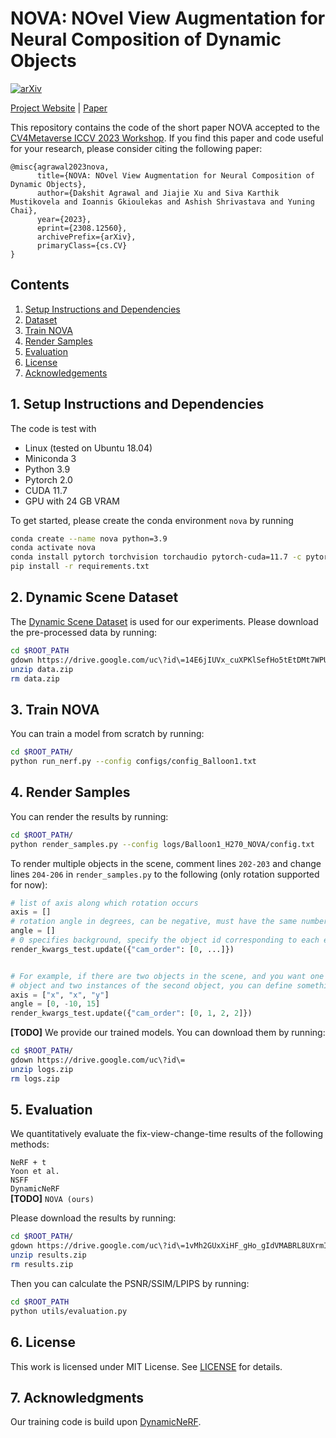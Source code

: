 # NOVA: NOvel View Augmentation for Neural Composition of Dynamic Objects

 [![arXiv](https://img.shields.io/badge/arXiv-2108.00946-b31b1b.svg)](https://arxiv.org/abs/2308.12560)

[Project Website](https://mscvprojects.ri.cmu.edu/2023team1/) | [Paper](https://arxiv.org/pdf/2308.12560.pdf)

This repository contains the code of the short paper NOVA accepted to the [CV4Metaverse ICCV 2023 Workshop](https://sites.google.com/view/cv4metaverse/). If you find this paper and code useful for your research, please consider citing the following paper:

```
@misc{agrawal2023nova,
      title={NOVA: NOvel View Augmentation for Neural Composition of Dynamic Objects},
      author={Dakshit Agrawal and Jiajie Xu and Siva Karthik Mustikovela and Ioannis Gkioulekas and Ashish Shrivastava and Yuning Chai},
      year={2023},
      eprint={2308.12560},
      archivePrefix={arXiv},
      primaryClass={cs.CV}
}
```

## Contents

1. [Setup Instructions and Dependencies](#1-setup-instructions-and-dependencies)
2. [Dataset](#2-dataset)
3. [Train NOVA](#3-train-nova)
4. [Render Samples](#4-render-samples)
5. [Evaluation](#5-evaluation)
6. [License](#6-license)
7. [Acknowledgements](#7-acknowledgement)


## 1. Setup Instructions and Dependencies

The code is test with
* Linux (tested on Ubuntu 18.04)
* Miniconda 3
* Python 3.9
* Pytorch 2.0
* CUDA 11.7
* GPU with 24 GB VRAM

To get started, please create the conda environment `nova` by running

```bash
conda create --name nova python=3.9
conda activate nova
conda install pytorch torchvision torchaudio pytorch-cuda=11.7 -c pytorch -c nvidia
pip install -r requirements.txt
```

## 2. Dynamic Scene Dataset

The [Dynamic Scene Dataset](https://research.nvidia.com/publication/2020-06_novel-view-synthesis-dynamic-scenes-globally-coherent-depths) is used for our experiments. Please download the pre-processed data by running:

```bash
cd $ROOT_PATH
gdown https://drive.google.com/uc\?id\=14E6jIUVx_cuXPKlSefHo5tEtDMt7WPUd
unzip data.zip
rm data.zip
```

## 3. Train NOVA
You can train a model from scratch by running:

```bash
cd $ROOT_PATH/
python run_nerf.py --config configs/config_Balloon1.txt
```

## 4. Render Samples

You can render the results by running:

```bash
cd $ROOT_PATH/
python render_samples.py --config logs/Balloon1_H270_NOVA/config.txt
```

To render multiple objects in the scene, comment lines `202-203` and change lines `204-206` in `render_samples.py` to the following (only rotation supported for now):

```python
# list of axis along which rotation occurs
axis = []
# rotation angle in degrees, can be negative, must have the same number of elements as axis
angle = []
# 0 specifies background, specify the object id corresponding to each element in axis
render_kwargs_test.update({"cam_order": [0, ...]})


# For example, if there are two objects in the scene, and you want one instance of first
# object and two instances of the second object, you can define something like this:
axis = ["x", "x", "y"]
angle = [0, -10, 15]
render_kwargs_test.update({"cam_order": [0, 1, 2, 2]})
```

**[TODO]** We provide our trained models. You can download them by running:

```bash
cd $ROOT_PATH/
gdown https://drive.google.com/uc\?id\=
unzip logs.zip
rm logs.zip
```

## 5. Evaluation

We quantitatively evaluate the fix-view-change-time results of the following methods:

`NeRF + t` \
`Yoon et al.` \
`NSFF` \
`DynamicNeRF` \
**[TODO]** `NOVA (ours)`

Please download the results by running:

```bash
cd $ROOT_PATH/
gdown https://drive.google.com/uc\?id\=1vMh2GUxXiHF_gHo_gIdVMABRL8UXrmI7
unzip results.zip
rm results.zip
```

Then you can calculate the PSNR/SSIM/LPIPS by running:

```bash
cd $ROOT_PATH
python utils/evaluation.py
```

## 6. License

This work is licensed under MIT License. See [LICENSE](LICENSE) for details.

## 7. Acknowledgments
Our training code is build upon [DynamicNeRF](https://github.com/gaochen315/DynamicNeRF).
